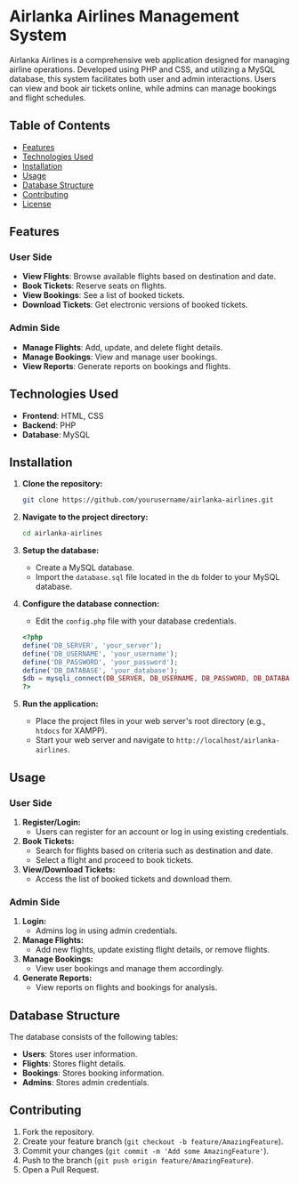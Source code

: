 # Airlanka Airlines Management System

Airlanka Airlines is a comprehensive web application designed for managing airline operations. Developed using PHP and CSS, and utilizing a MySQL database, this system facilitates both user and admin interactions. Users can view and book air tickets online, while admins can manage bookings and flight schedules.

## Table of Contents

- [Features](#features)
- [Technologies Used](#technologies-used)
- [Installation](#installation)
- [Usage](#usage)
- [Database Structure](#database-structure)
- [Contributing](#contributing)
- [License](#license)

## Features

### User Side
- **View Flights**: Browse available flights based on destination and date.
- **Book Tickets**: Reserve seats on flights.
- **View Bookings**: See a list of booked tickets.
- **Download Tickets**: Get electronic versions of booked tickets.

### Admin Side
- **Manage Flights**: Add, update, and delete flight details.
- **Manage Bookings**: View and manage user bookings.
- **View Reports**: Generate reports on bookings and flights.

## Technologies Used

- **Frontend**: HTML, CSS
- **Backend**: PHP
- **Database**: MySQL

## Installation

1. **Clone the repository:**
    ```sh
    git clone https://github.com/yourusername/airlanka-airlines.git
    ```
2. **Navigate to the project directory:**
    ```sh
    cd airlanka-airlines
    ```
3. **Setup the database:**
    - Create a MySQL database.
    - Import the `database.sql` file located in the `db` folder to your MySQL database.
4. **Configure the database connection:**
    - Edit the `config.php` file with your database credentials.

    ```php
    <?php
    define('DB_SERVER', 'your_server');
    define('DB_USERNAME', 'your_username');
    define('DB_PASSWORD', 'your_password');
    define('DB_DATABASE', 'your_database');
    $db = mysqli_connect(DB_SERVER, DB_USERNAME, DB_PASSWORD, DB_DATABASE);
    ?>
    ```
5. **Run the application:**
    - Place the project files in your web server's root directory (e.g., `htdocs` for XAMPP).
    - Start your web server and navigate to `http://localhost/airlanka-airlines`.

## Usage

### User Side

1. **Register/Login:**
    - Users can register for an account or log in using existing credentials.
2. **Book Tickets:**
    - Search for flights based on criteria such as destination and date.
    - Select a flight and proceed to book tickets.
3. **View/Download Tickets:**
    - Access the list of booked tickets and download them.

### Admin Side

1. **Login:**
    - Admins log in using admin credentials.
2. **Manage Flights:**
    - Add new flights, update existing flight details, or remove flights.
3. **Manage Bookings:**
    - View user bookings and manage them accordingly.
4. **Generate Reports:**
    - View reports on flights and bookings for analysis.

## Database Structure

The database consists of the following tables:

- **Users**: Stores user information.
- **Flights**: Stores flight details.
- **Bookings**: Stores booking information.
- **Admins**: Stores admin credentials.

## Contributing

1. Fork the repository.
2. Create your feature branch (`git checkout -b feature/AmazingFeature`).
3. Commit your changes (`git commit -m 'Add some AmazingFeature'`).
4. Push to the branch (`git push origin feature/AmazingFeature`).
5. Open a Pull Request.

